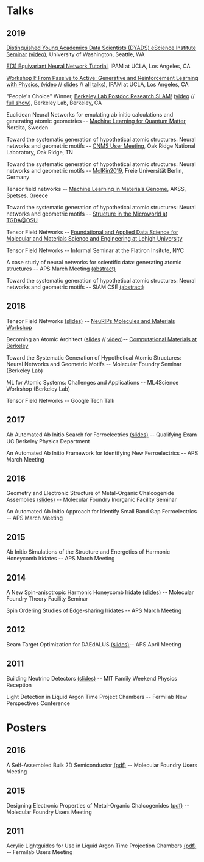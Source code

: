 # Talks

## 2019

[Distinguished Young Academics Data Scientists (DYADS) eScience Institute Seminar](https://escience.washington.edu/data-science-seminar-12/) ([video](https://youtu.be/4gKsQG9Deew)), University of Washington, Seattle, WA

[E(3) Equivariant Neural Network Tutorial](https://blondegeek.github.io/e3nn_tutorial/), IPAM at UCLA, Los Angeles, CA

[Workshop I: From Passive to Active: Generative and Reinforcement Learning with Physics](http://www.ipam.ucla.edu/programs/workshops/workshop-i-from-passive-to-active-generative-and-reinforcement-learning-with-physics/?tab=overview), ([video](http://www.ipam.ucla.edu/abstract/?tid=16346&pcode=MLPWS1) // [slides](http://helper.ipam.ucla.edu/publications/mlpws1/mlpws1_16346.pdf) // [all talks](http://www.ipam.ucla.edu/programs/workshops/workshop-i-from-passive-to-active-generative-and-reinforcement-learning-with-physics/?tab=schedule)),  IPAM at UCLA, Los Angeles, CA

"People's Choice" Winner, [Berkeley Lab Postdoc Research SLAM!](https://slam.lbl.gov/) ([video](https://youtu.be/s42LFgApomg) // [full show](https://www.youtube.com/watch?v=LD_2VRoBfC8&feature=youtu.be)), Berkeley Lab, Berkeley, CA

Euclidean Neural Networks for emulating ab initio calculations and generating atomic geometries -- [Machine Learning for Quantum Matter](https://agenda.albanova.se/conferenceDisplay.py?confId=5644), Nordita, Sweden

Toward the systematic generation of hypothetical atomic structures: Neural networks and geometric motifs -- [CNMS User Meeting](https://cnmsusermeeting.ornl.gov/), Oak Ridge National Laboratory, Oak Ridge, TN

Toward the systematic generation of hypothetical atomic structures: Neural networks and geometric motifs -- [MolKin2019](https://sites.google.com/view/molkin2019/home), Freie Universit&auml;t Berlin, Germany

Tensor field networks -- [Machine Learning in Materials Genome](https://magics.usc.edu/workshop/spetses_2019/), AKSS, Spetses, Greece

Toward the systematic generation of hypothetical atomic structures: Neural networks and geometric motifs -- [Structure in the Microworld at TGDA@OSU](https://tdai.osu.edu/tripods-workshop/)

Tensor Field Networks -- [Foundational and Applied Data Science for Molecular and Materials Science and Engineering at Lehigh University](https://wordpress.lehigh.edu/indisc/)

Tensor Field Networks -- Informal Seminar at the Flatiron Insitute, NYC

A case study of neural networks for scientific data: generating atomic structures -- APS March Meeting [(abstract)](http://meetings.aps.org/Meeting/MAR19/Session/H52)

Toward the systematic generation of hypothetical atomic structures: Neural networks and geometric motifs -- SIAM CSE [(abstract)](http://meetings.siam.org/sess/dsp_programsess.cfm?SESSIONCODE=65820)

## 2018

Tensor Field Networks [(slides)](pdfs/20181208_tensorfieldnetworks_neurips_mol_and_mat.pdf) -- [NeuRIPs Molecules and Materials Workshop](http://www.quantum-machine.org/workshops/nips2018/)

Becoming an Atomic Architect ([slides](pdfs/20181023_Becoming_an_atomic_architect_CMB.pdf) // [video](https://www.youtube.com/watch?v=85K4hXvW4Tg))-- [Computational Materials at Berkeley](https://computationalmaterials.github.io/)

Toward the Systematic Generation of Hypothetical Atomic Structures: Neural Networks and Geometric Motifs -- Molecular Foundry Seminar (Berkeley Lab) 

ML for Atomic Systems: Challenges and Applications -- ML4Science Workshop (Berkeley Lab)

Tensor Field Networks -- Google Tech Talk

## 2017

Ab Automated Ab Initio Search for Ferroelectrics [(slides)](pdfs/20170421_Qualifying_Exam_Tess_Smidt_an_automated_ab_initio_search_for_ferroelectrics.pdf) -- Qualifying Exam UC Berkeley Physics Department

An Automated Ab Initio Framework for Identifying New Ferroelectrics -- APS March Meeting

## 2016

Geometry and Electronic Structure of Metal-Organic Chalcogenide Assemblies [(slides)](pdfs/201604_mochas_MF_inorganic_facility_seminar.pdf) -- Molecular Foundry Inorganic Facility Seminar

An Automated Ab Initio Approach for Identify Small Band Gap Ferroelectrics -- APS March Meeting

## 2015

Ab Initio Simulations of the Structure and Energetics of Harmonic Honeycomb Iridates -- APS March Meeting

## 2014

A New Spin-anisotropic Harmonic Honeycomb Iridate [(slides)](pdfs/20140416_LIO_MF_Theory_Seminar.pdf) -- Molecular Foundry Theory Facility Seminar

Spin Ordering Studies of Edge-sharing Iridates -- APS March Meeting

## 2012

Beam Target Optimization for DAEdALUS [(slides)](pdfs/20120402_DAEdALUS_APS_April_Meeting.pdf)-- APS April Meeting

## 2011

Building Neutrino Detectors [(slides)](pdfs/20111014_building_neutrino_detectors.pdf) -- MIT Family Weekend Physics Reception

Light Detection in Liquid Argon Time Project Chambers -- Fermilab New Perspectives Conference

# Posters

## 2016

A Self-Assembled Bulk 2D Semiconductor [(pdf)](pdfs/2016_MFUsersMeeting_Poster_Mithrene.pdf) -- Molecular Foundry Users Meeting

## 2015

Designing Electronic Properties of Metal-Organic Chalcogenides [(pdf)](pdfs/2015_MFUsersMeeting_Poster_PbS.pdf) -- Molecular Foundry Users Meeting

## 2011

Acrylic Lightguides for Use in Liquid Argon Time Projection Chambers [(pdf)](pdfs/2011_FermilabUsersMeetingPoster_LArTPCS_TessSmidt.pdf) -- Fermilab Users Meeting 

